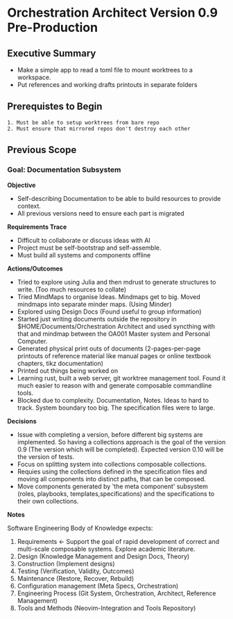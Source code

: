 # Orchestration Architect Version 0.9 Pre-Production

## Executive Summary

* Make a simple app to read a toml file to mount worktrees to a workspace. 
* Put references and working drafts printouts in separate folders


## Prerequistes to Begin

	1. Must be able to setup worktrees from bare repo
	2. Must ensure that mirrored repos don't destroy each other

## Previous Scope
### Goal: Documentation Subsystem

**Objective**
- Self-describing Documentation to be able to build resources to provide context.
- All previous versions need to ensure each part is migrated

**Requirements Trace**
- Difficult to collaborate or discuss ideas with AI
- Project must be self-bootstrap and self-assemble.
- Must build all systems and components offline

**Actions/Outcomes**

- Tried to explore using Julia and then mdrust
to generate structures to write. (Too much resources to collate)
- Tried MindMaps to organise Ideas. Mindmaps get to big. Moved mindmaps into separate minder maps. (Using Minder)
- Explored using Design Docs (Found useful to group information)
- Started just writing documents outside the repository in $HOME/Documents/Orchestration Architect and used syncthing with that and mindmap between the OA001 Master system and Personal Computer.
- Generated physical print outs of documents (2-pages-per-page printouts of reference material like manual pages or online textbook chapters, tikz documentation)
- Printed out things being worked on
- Learning rust, built a web server, git worktree management tool. Found it much easier to reason with and generate composable commandline tools.
- Blocked due to complexity. Documentation, Notes. Ideas to hard to track. System boundary too big. The specification files were to large.

**Decisions**

- Issue with completing a version, before different big systems are implemented. So having a collections approach is the goal of the version 0.9 (The version which will be completed). Expected version 0.10 will be the version of tests.
- Focus on splitting system into collections composable collections.
- Requies using the collections defined in the specification files and moving all components into distinct paths, that can be composed. 
- Move components generated by 'the meta component' subsystem (roles, playbooks, templates,specifications) and the specifications to their own collections. 

**Notes**

Software Engineering Body of Knowledge expects:

1. Requirements <- Support the goal of rapid development of correct and multi-scale composable systems. Explore academic literature.
2. Design (Knowledge Management and Design Docs, Theory)
3. Construction (Implement designs)
4. Testing (Verification, Validity, Outcomes)
5. Maintenance (Restore, Recover, Rebuild)
6. Configuration management (Meta Specs, Orchestration)
7. Engineering Process (Git System, Orchestration, Architect, Reference Management)
8. Tools and Methods (Neovim-Integration and Tools Repository)
